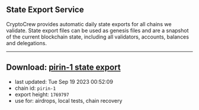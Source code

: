 ## State Export Service
CryptoCrew provides automatic daily state exports for all chains we validate. State export files can be used as genesis files and are a snapshot of the current blockchain state, including all validators, accounts, balances and delegations.

---
**Download: [pirin-1 state export](https://dl.ccvalidators.com/SERVICE/nolus/pirin-1_export_1769797.json)**
---

- last updated: Tue Sep 19 2023 00:52:09
- chain id: `pirin-1`
- export height: `1769797`
- use for: airdrops, local tests, chain recovery
